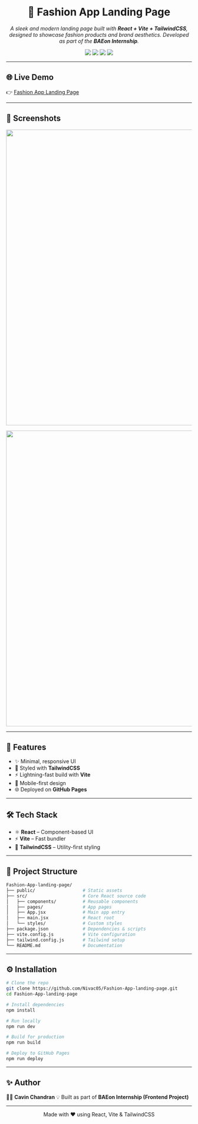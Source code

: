<h1 align="center">👗 Fashion App Landing Page</h1>

<p align="center">
   <i>A sleek and modern landing page built with <b>React + Vite + TailwindCSS</b>, designed to showcase fashion products and brand aesthetics. Developed as part of the <b>BAEon Internship</b>.</i>
</p>

<p align="center">
  <img src="https://img.shields.io/badge/React-18-blue?style=for-the-badge&logo=react" />
  <img src="https://img.shields.io/badge/Vite-7-purple?style=for-the-badge&logo=vite" />
  <img src="https://img.shields.io/badge/TailwindCSS-3-teal?style=for-the-badge&logo=tailwindcss" />
  <img src="https://img.shields.io/badge/Deployed-GitHub%20Pages-brightgreen?style=for-the-badge&logo=github" />
</p>

---

## 🌐 Live Demo

👉 [Fashion App Landing Page](https://nivac05.github.io/Fashion-App-landing-page/)

---

## 📸 Screenshots

<p align="center">
  <img width="800" src="https://github.com/user-attachments/assets/95d68889-5fd0-4dd2-bf91-8cace1503c7c" />
</p>

<p align="center">
  <img width="800" src="https://github.com/user-attachments/assets/ff4537d2-e301-410b-bfd0-23abdb484296" />
</p>

---

## 🚀 Features

* ✨ Minimal, responsive UI
* 🎨 Styled with **TailwindCSS**
* ⚡ Lightning-fast build with **Vite**
* 📱 Mobile-first design
* 🌐 Deployed on **GitHub Pages**

---

## 🛠️ Tech Stack

* ⚛️ **React** – Component-based UI
* ⚡ **Vite** – Fast bundler
* 🎨 **TailwindCSS** – Utility-first styling

---

## 📂 Project Structure

```bash
Fashion-App-landing-page/
├── public/                  # Static assets
├── src/                     # Core React source code
│   ├── components/          # Reusable components
│   ├── pages/               # App pages
│   ├── App.jsx              # Main app entry
│   ├── main.jsx             # React root
│   └── styles/              # Custom styles
├── package.json             # Dependencies & scripts
├── vite.config.js           # Vite configuration
├── tailwind.config.js       # Tailwind setup
└── README.md                # Documentation
```

---

## ⚙️ Installation

```bash
# Clone the repo
git clone https://github.com/Nivac05/Fashion-App-landing-page.git
cd Fashion-App-landing-page

# Install dependencies
npm install

# Run locally
npm run dev

# Build for production
npm run build

# Deploy to GitHub Pages
npm run deploy
```

---

## ✨ Author

👨‍💻 **Cavin Chandran**
💡 Built as part of **BAEon Internship (Frontend Project)**

---

<p align="center">
   Made with ❤️ using React, Vite & TailwindCSS
</p>
